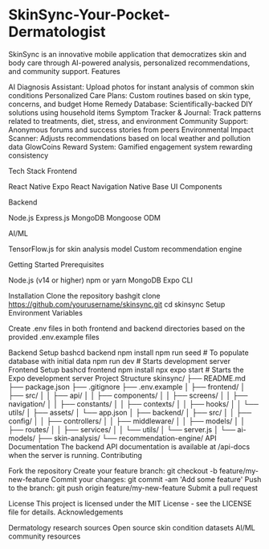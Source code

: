# SkinSync-Your-Pocket-Dermatologist

SkinSync is an innovative mobile application that democratizes skin and body care through AI-powered analysis, personalized recommendations, and community support.
Features

AI Diagnosis Assistant: Upload photos for instant analysis of common skin conditions
Personalized Care Plans: Custom routines based on skin type, concerns, and budget
Home Remedy Database: Scientifically-backed DIY solutions using household items
Symptom Tracker & Journal: Track patterns related to treatments, diet, stress, and environment
Community Support: Anonymous forums and success stories from peers
Environmental Impact Scanner: Adjusts recommendations based on local weather and pollution data
GlowCoins Reward System: Gamified engagement system rewarding consistency

Tech Stack
Frontend

React Native
Expo
React Navigation
Native Base UI Components

Backend

Node.js
Express.js
MongoDB
Mongoose ODM

AI/ML

TensorFlow.js for skin analysis model
Custom recommendation engine

Getting Started
Prerequisites

Node.js (v14 or higher)
npm or yarn
MongoDB
Expo CLI

Installation
Clone the repository
bashgit clone https://github.com/yourusername/skinsync.git
cd skinsync
Setup Environment Variables

Create .env files in both frontend and backend directories based on the provided .env.example files

Backend Setup
bashcd backend
npm install
npm run seed # To populate database with initial data
npm run dev # Starts development server
Frontend Setup
bashcd frontend
npm install
npx expo start # Starts the Expo development server
Project Structure
skinsync/
├── README.md
├── package.json
├── .gitignore
├── .env.example
│
├── frontend/
│   ├── src/
│   │   ├── api/
│   │   ├── components/
│   │   ├── screens/
│   │   ├── navigation/
│   │   ├── constants/
│   │   ├── contexts/
│   │   ├── hooks/
│   │   └── utils/
│   ├── assets/
│   └── app.json
│
├── backend/
│   ├── src/
│   │   ├── config/
│   │   ├── controllers/
│   │   ├── middleware/
│   │   ├── models/
│   │   ├── routes/
│   │   ├── services/
│   │   └── utils/
│   └── server.js
│
└── ai-models/
    ├── skin-analysis/
    └── recommendation-engine/
API Documentation
The backend API documentation is available at /api-docs when the server is running.
Contributing

Fork the repository
Create your feature branch: git checkout -b feature/my-new-feature
Commit your changes: git commit -am 'Add some feature'
Push to the branch: git push origin feature/my-new-feature
Submit a pull request

License
This project is licensed under the MIT License - see the LICENSE file for details.
Acknowledgements

Dermatology research sources
Open source skin condition datasets
AI/ML community resources

